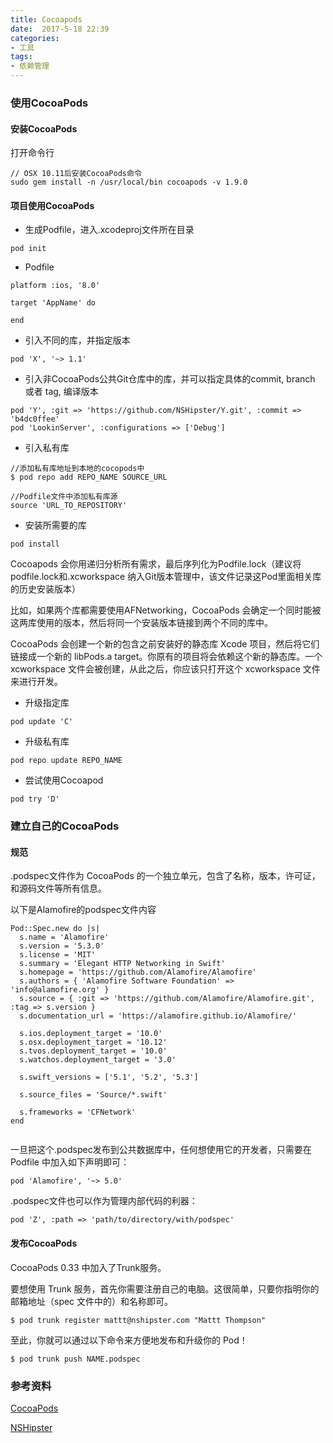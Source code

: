 ```yaml
---
title: Cocoapods
date:  2017-5-18 22:39
categories:
- 工具
tags:
- 依赖管理
---
```


### 使用CocoaPods

#### 安装CocoaPods 
打开命令行
```
// OSX 10.11后安装CocoaPods命令
sudo gem install -n /usr/local/bin cocoapods -v 1.9.0
```
#### 项目使用CocoaPods
- 生成Podfile，进入.xcodeproj文件所在目录
```
pod init
```

- Podfile

```
platform :ios, '8.0'

target 'AppName' do

end 

```

- 引入不同的库，并指定版本

```
pod 'X', '~> 1.1'

```

- 引入非CocoaPods公共Git仓库中的库，并可以指定具体的commit, branch 或者 tag, 编译版本

```
pod 'Y', :git => 'https://github.com/NSHipster/Y.git', :commit => 'b4dc0ffee'
pod 'LookinServer', :configurations => ['Debug']

```
- 引入私有库   

```
//添加私有库地址到本地的cocopods中
$ pod repo add REPO_NAME SOURCE_URL

//Podfile文件中添加私有库源
source 'URL_TO_REPOSITORY'

```

- 安装所需要的库

```
pod install 
```
Cocoapods 会你用递归分析所有需求，最后序列化为Podfile.lock（建议将 podfile.lock和.xcworkspace 纳入Git版本管理中，该文件记录这Pod里面相关库的历史安装版本）

比如，如果两个库都需要使用AFNetworking，CocoaPods 会确定一个同时能被这两库使用的版本，然后将同一个安装版本链接到两个不同的库中。

CocoaPods 会创建一个新的包含之前安装好的静态库 Xcode 项目，然后将它们链接成一个新的 libPods.a target。你原有的项目将会依赖这个新的静态库。一个 xcworkspace 文件会被创建，从此之后，你应该只打开这个 xcworkspace 文件来进行开发。

- 升级指定库

```
pod update 'C'
```
- 升级私有库

```
pod repo update REPO_NAME
```

- 尝试使用Cocoapod

```
pod try 'D'
```

### 建立自己的CocoaPods 

#### 规范
.podspec文件作为 CocoaPods 的一个独立单元，包含了名称，版本，许可证，和源码文件等所有信息。

以下是Alamofire的podspec文件内容

```
Pod::Spec.new do |s|
  s.name = 'Alamofire'
  s.version = '5.3.0'
  s.license = 'MIT'
  s.summary = 'Elegant HTTP Networking in Swift'
  s.homepage = 'https://github.com/Alamofire/Alamofire'
  s.authors = { 'Alamofire Software Foundation' => 'info@alamofire.org' }
  s.source = { :git => 'https://github.com/Alamofire/Alamofire.git', :tag => s.version }
  s.documentation_url = 'https://alamofire.github.io/Alamofire/'

  s.ios.deployment_target = '10.0'
  s.osx.deployment_target = '10.12'
  s.tvos.deployment_target = '10.0'
  s.watchos.deployment_target = '3.0'

  s.swift_versions = ['5.1', '5.2', '5.3']

  s.source_files = 'Source/*.swift'

  s.frameworks = 'CFNetwork'
end


```

一旦把这个.podspec发布到公共数据库中，任何想使用它的开发者，只需要在 Podfile 中加入如下声明即可：

```
pod 'Alamofire', '~> 5.0'

```
.podspec文件也可以作为管理内部代码的利器：
```
pod 'Z', :path => 'path/to/directory/with/podspec'
```

#### 发布CocoaPods

CocoaPods 0.33 中加入了Trunk服务。

要想使用 Trunk 服务，首先你需要注册自己的电脑。这很简单，只要你指明你的邮箱地址（spec 文件中的）和名称即可。

```
$ pod trunk register mattt@nshipster.com "Mattt Thompson"
```
至此，你就可以通过以下命令来方便地发布和升级你的 Pod！

```
$ pod trunk push NAME.podspec

```

### 参考资料
[CocoaPods](https://guides.cocoapods.org/)

[NSHipster](https://nshipster.cn/cocoapods/)
